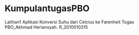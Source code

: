 # KumpulantugasPBO
Latihan1 Aplikasi Konversi Suhu dari Celcius ke Farenheit Tugas PBO_Akhmad Heriansyah. R_2010010315
